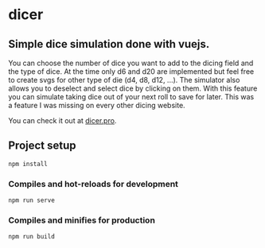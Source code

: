 # dicer

## Simple dice simulation done with vuejs. 
You can choose the number of dice you want to add to the dicing field and the type of dice. At the time only d6 and d20 are implemented but feel free to create svgs for other type of die (d4, d8, d12, ...). The simulator also allows you to deselect and select dice by clicking on them. With this feature you can simulate taking dice out of your next roll to save for later. This was a feature I was missing on every other dicing website.

You can check it out at [dicer.pro](http://dicer.pro).

## Project setup
```
npm install
```

### Compiles and hot-reloads for development
```
npm run serve
```

### Compiles and minifies for production
```
npm run build
```
